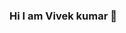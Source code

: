 ### Hi I am Vivek kumar 👋

<!--
**Vivekkumar9852/Vivekkumar9852** is a ✨ _special_ ✨ repository because its `README.md` (this file) appears on your GitHub profile.

Here are some ideas to get you started:

- 🔭 I’m currently working on Flwaway website
- 🌱 I’m currently learning Full Stack Java web Developer
- 👯 I’m looking to collaborate on 
- 🤔 I’m looking for help with ...
- 💬 Ask me about tech related Query
- 📫 How to reach me : @Twiteer/ Mail ID
- 😄 Pronouns: his/him
- ⚡ Fun fact: .I have spending some times in Playin game and listing music.
-->
